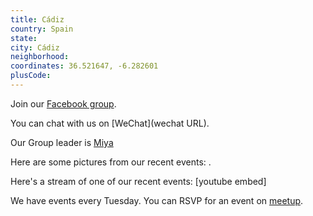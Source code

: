 ```yaml
---
title: Cádiz
country: Spain
state: 
city: Cádiz
neighborhood: 
coordinates: 36.521647, -6.282601
plusCode:
---
```

Join our [Facebook group](https://www.facebook.com/groups/free.code.camp.cadiz).

You can chat with us on [WeChat](wechat URL).

Our Group leader is [Miya](freecodecamp.org/miya)

Here are some pictures from our recent events:
![]().

Here's a stream of one of our recent events:
[youtube embed]

We have events every Tuesday. You can RSVP for an event on [meetup](meetupurl).
